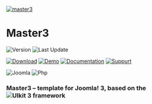 [![master3](https://master3.alekvolsk.info/images/github.jpg)](https://master3.alekvolsk.info/)

# Master3

![Version](https://img.shields.io/badge/version-1.1.13-28A5F5.svg?style=for-the-badge)
![Last Update](https://img.shields.io/badge/last_update-2019.05.18-28A5F5.svg?style=for-the-badge)

[![Download](https://img.shields.io/badge/-download-28A5F5.svg?style=for-the-badge)](https://master3.alekvolsk.info/download)
[![Demo](https://img.shields.io/badge/-demo-28A5F5.svg?style=for-the-badge)](https://master3.alekvolsk.info/positions)
[![Documentation](https://img.shields.io/badge/-documentation-28A5F5.svg?style=for-the-badge)](https://master3.alekvolsk.info/documentation)
[![Suppurt](https://img.shields.io/badge/-support-28A5F5.svg?style=for-the-badge)](https://master3.alekvolsk.info/support)

![Joomla](https://img.shields.io/badge/joomla-3.9+-1A3867.svg?style=for-the-badge)
![Php](https://img.shields.io/badge/php-5.6+-8892BF.svg?style=for-the-badge)

### Master3 – template for Joomla! 3, based on the ![UIkit 3 framework](https://github.com/uikit/uikit)
